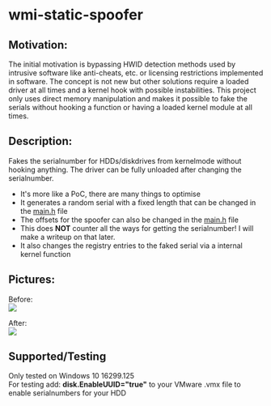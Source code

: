 # wmi-static-spoofer

## Motivation:

The initial motivation is bypassing HWID detection methods used by intrusive software like anti-cheats, etc. or licensing restrictions implemented in software. The concept is not new but other solutions require a loaded driver at all times and a kernel hook with possible instabilities. This project only uses direct memory manipulation and makes it possible to fake the serials without hooking a function or having a loaded kernel module at all times.

## Description:
Fakes the serialnumber for HDDs/diskdrives from kernelmode without hooking anything. The driver can be fully unloaded after changing the serialnumber.

- It's more like a PoC, there are many things to optimise
- It generates a random serial with a fixed length that can be changed in the [main.h](https://github.com/Alex3434/wmi-static-spoofer/blob/master/WMIC_static_spoofer/main.h) file
- The offsets for the spoofer can also be changed in the [main.h](https://github.com/Alex3434/wmi-static-spoofer/blob/master/WMIC_static_spoofer/main.h) file
- This does **NOT** counter all the ways for getting the serialnumber! I will make a writeup on that later.
- It also changes the registry entries to the faked serial via a internal kernel function

## Pictures:

Before:<br>
<img src="https://i.imgur.com/0ZAaPBb.png"/>

After:<br>
<img src="https://i.imgur.com/TwBKMRe.png"/>

## Supported/Testing

Only tested on Windows 10 16299.125<br>
For testing add: **disk.EnableUUID="true"** to your VMware .vmx file to enable serialnumbers for your HDD
